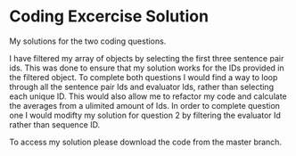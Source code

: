 # Coding Excercise Solution

My solutions for the two coding questions.

I have filtered my array of objects by selecting the first three sentence pair ids. This was done to ensure that my solution works for the IDs provided in the filtered object. To complete both questions I would find a way to loop through all the sentence pair Ids and evaluator Ids, rather than selecting each unique ID. This would also allow me to refactor my code and calculate the averages from a ulimited amount of Ids. In order to complete question one I would modifty my solution for question 2 by filtering the evaluator Id rather than sequence ID.

To access my solution please download the code from the master branch.
